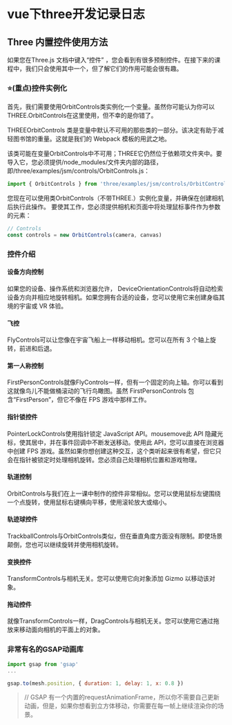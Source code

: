 # vue下three开发记录日志
## Three 内置控件使用方法
如果您在Three.js 文档中键入“控件” ，您会看到有很多预制控件。在接下来的课程中，我们只会使用其中一个，但了解它们的作用可能会很有趣。

### ⭐️(重点)控件实例化
首先，我们需要使用OrbitControls类实例化一个变量。虽然你可能认为你可以THREE.OrbitControls在这里使用，但不幸的是你错了。

THREEOrbitControls 类是变量中默认不可用的那些类的一部分。该决定有助于减轻图书馆的重量。这就是我们的 Webpack 模板的用武之地。

该类可能在变量OrbitControls中不可用；THREE它仍然位于依赖项文件夹中。要导入它，您必须提供/node_modules/文件夹内部的路径，即/three/examples/jsm/controls/OrbitControls.js：

```js
import { OrbitControls } from 'three/examples/jsm/controls/OrbitControls.js'
```

您现在可以使用类OrbitControls（不带THREE.）实例化变量，并确保在创建相机后执行此操作。
要使其工作，您必须提供相机和页面中将处理鼠标事件作为参数的元素：

```js
// Controls
const controls = new OrbitControls(camera, canvas)
```

### 控件介绍
#### 设备方向控制
如果您的设备、操作系统和浏览器允许， DeviceOrientationControls将自动检索设备方向并相应地旋转相机。如果您拥有合适的设备，您可以使用它来创建身临其境的宇宙或 VR 体验。

#### 飞控
FlyControls可以让您像在宇宙飞船上一样移动相机。您可以在所有 3 个轴上旋转，前进和后退。

#### 第一人称控制
FirstPersonControls就像FlyControls一样，但有一个固定的向上轴。你可以看到这就像鸟儿不能做桶滚动的飞行鸟瞰图。虽然 FirstPersonControls 包含“FirstPerson”，但它不像在 FPS 游戏中那样工作。

#### 指针锁控件
PointerLockControls使用指针锁定 JavaScript API。mousemove此 API 隐藏光标，使其居中，并在事件回调中不断发送移动。使用此 API，您可以直接在浏览器中创建 FPS 游戏。虽然如果你想创建这种交互，这个类听起来很有希望，但它只会在指针被锁定时处理相机旋转。您必须自己处理相机位置和游戏物理。

#### 轨道控制
OrbitControls与我们在上一课中制作的控件非常相似。您可以使用鼠标左键围绕一个点旋转，使用鼠标右键横向平移，使用滚轮放大或缩小。

#### 轨迹球控件
TrackballControls与OrbitControls类似，但在垂直角度方面没有限制。即使场景颠倒，您也可以继续旋转并使用相机旋转。

#### 变换控件
TransformControls与相机无关。您可以使用它向对象添加 Gizmo 以移动该对象。

#### 拖动控件
就像TransformControls一样，DragControls与相机无关。您可以使用它通过拖放来移动面向相机的平面上的对象。


### 非常有名的GSAP动画库
```js
import gsap from 'gsap'
...

gsap.to(mesh.position, { duration: 1, delay: 1, x: 0.8 })

```
>// GSAP 有一个内置的requestAnimationFrame，所以你不需要自己更新动画，但是，如果你想看到立方体移动，你需要在每一帧上继续渲染你的场景。